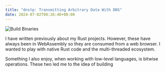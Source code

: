```yaml
---
title: "dnstp: Transmitting Arbitrary Data With DNS"
date: 2024-07-02T08:26:40+00:00
---
```


![Build Binaries](https://github.com/Sarsoo/dnstp/actions/workflows/build.yml/badge.svg)

I have written previously about my Rust projects. However, these have always been in WebAssembly so they are consumed from a web browser. I wanted to play with native Rust code and the multi-threaded ecosystem.

Something I also enjoy, when working with low-level languages, is bitwise operations. These two led me to the idea of building